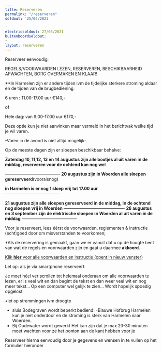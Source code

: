 ```yaml
---
title: Reserveren
permalink: "/reserveren"
soldout: '25/04/2021

'
electricsoldout: 27/03/2021
buitenboordsoldout:
- 
layout: reserveren
---
```



Reserveer eenvoudig:

REGELS/VOORWAARDEN LEZEN, RESERVEREN, BESCHIKBAARHEID AFWACHTEN, BORG OVERMAKEN EN KLAAR! 

**In Harmelen zijn er andere tijden ivm de tijdelijke sterkere stroming aldaar en de tijden van de brugbediening.

6 uren : 11.00-17.00 uur €140,-

 of 

Hele dag: van 9.00-17.00 uur €170,-

Deze optie kun je niet aanvinken maar vermeld in het berichtvak welke tijd je wil varen.


-Varen in de avond is niet altijd mogelijk-

Op de meeste dagen zijn er sloepen beschikbaar behalve:   


**Zaterdag 10, 11,12, 13 en 14 augustus zijn alle bootjes al uit varen in de middag, reserveren voor de ochtend kan nog wel**
 
—————————————
**20 augustus zijn in Woerden alle sloepen gereserveerd**(vooralsnog) 

**in Harmelen is er nog 1 sloep vrij tot 17.00 uur**  
—————————————

**21 augustus zijn alle sloepen gereserveerd in de middag,
In de ochtend nog sloepen vrij in Woerden**
——————————————-
**28 augustus en 3 september zijn de elektrische sloepen in Woerden al uit varen in de middag**
—————————————

Voor je reserveert, lees éérst de voorwaarden, reglementen & instructie (echt)goed door om misverstanden te voorkomen;

*Als de reservering is gemaakt, gaan we er vanuit dat u op de hoogte bent van wat de regels en voorwaarden zijn en gaat u daarmee **akkoord**.

[Klik **hier** voor alle voorwaarden en instructie (opent in nieuw venster)](http://descheepsjongens.nl/voorwaarden)

Let op: als je via smartphone reserveert: 

Je moet héel ver scrollen tot helemaal onderaan om alle voorwaarden te lezen, er is veel wit en dan begint de tekst en dan weer veel wit en nog meer tekst... Op een computer wel gelijk te zien... Wordt hopelijk spoedig opgelost

•let op stremmingen ivm droogte 
- sluis Bodegraven wordt beperkt bediend. 
-Blauwe Hofbrug Harmelen kun je niet onderdoor en de stroming is sterk van Harmelen naar Woerden. 
- Bij Oudewater wordt gewerkt Het kan zijn dat je max  20-30 minuten moet wachten voor ze het ponton aan de kant hebben voor je 

Reserveer hierna eenvoudig door je gegevens en wensen in te vullen op het formulier hieronder